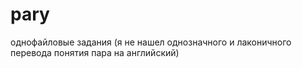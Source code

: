 # pary
однофайловые задания (я не нашел однозначного и лаконичного перевода понятия пара на английский)
